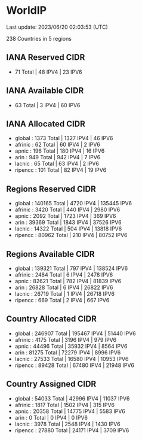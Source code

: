 # WorldIP

Last update: 2023/06/20 02:03:53 (UTC)

238 Countries in 5 regions

## IANA Reserved CIDR

- 71 Total | 48 IPV4 | 23 IPV6

## IANA Available CIDR

- 63 Total | 3 IPV4 | 60 IPV6

## IANA Allocated CIDR

- global : 1373 Total | 1327 IPV4 | 46 IPV6
- afrinic : 62 Total | 60 IPV4 | 2 IPV6
- apnic : 196 Total | 180 IPV4 | 16 IPV6
- arin : 949 Total | 942 IPV4 | 7 IPV6
- lacnic : 65 Total | 63 IPV4 | 2 IPV6
- ripencc : 101 Total | 82 IPV4 | 19 IPV6

## Regions Reserved CIDR

- global : 140165 Total | 4720 IPV4 | 135445 IPV6
- afrinic : 3420 Total | 440 IPV4 | 2980 IPV6
- apnic : 2092 Total | 1723 IPV4 | 369 IPV6
- arin : 39369 Total | 1843 IPV4 | 37526 IPV6
- lacnic : 14322 Total | 504 IPV4 | 13818 IPV6
- ripencc : 80962 Total | 210 IPV4 | 80752 IPV6

## Regions Available CIDR

- global : 139321 Total | 797 IPV4 | 138524 IPV6
- afrinic : 2484 Total | 6 IPV4 | 2478 IPV6
- apnic : 82621 Total | 782 IPV4 | 81839 IPV6
- arin : 26828 Total | 6 IPV4 | 26822 IPV6
- lacnic : 26719 Total | 1 IPV4 | 26718 IPV6
- ripencc : 669 Total | 2 IPV4 | 667 IPV6

## Country Allocated CIDR

- global : 246907 Total | 195467 IPV4 | 51440 IPV6
- afrinic : 4175 Total | 3196 IPV4 | 979 IPV6
- apnic : 44496 Total | 35932 IPV4 | 8564 IPV6
- arin : 81275 Total | 72279 IPV4 | 8996 IPV6
- lacnic : 27533 Total | 16580 IPV4 | 10953 IPV6
- ripencc : 89428 Total | 67480 IPV4 | 21948 IPV6

## Country Assigned CIDR

- global : 54033 Total | 42996 IPV4 | 11037 IPV6
- afrinic : 1817 Total | 1502 IPV4 | 315 IPV6
- apnic : 20358 Total | 14775 IPV4 | 5583 IPV6
- arin : 0 Total | 0 IPV4 | 0 IPV6
- lacnic : 3978 Total | 2548 IPV4 | 1430 IPV6
- ripencc : 27880 Total | 24171 IPV4 | 3709 IPV6
